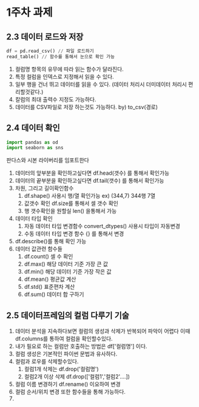 # 1주차 과제
## 2.3 데이터 로드와 저장
```python
df = pd.read_csv() // 파일 로드하기
read_table() // 함수를 통해서 눈으로 확인 가능
```
1. 컬럼명 항목의 유무에 따라 읽는 함수가 달라진다.
2. 특정 컬럼을 인덱스로 지정해서 읽을 수 있다.
3. 일부 행을 건너 뛰고 데이터를 읽을 수 있다. (데이터 처리시 더미데이터 처리시 편리할것같다.)
4. 칼럼의 최대 출력수 지정도 가능하다.
5. 데이터를 CSV파일로 저장 하는것도 가능하다. by) to_csv(경로)

## 2.4 데이터 확인 
```python
import pandas as od
import seaborn as sns
```
판다스와 시본 라이버리를 임포트한다

1. 데이터의 앞부분을 확인하고싶다면 df.head(갯수) 를 통해서 확인가능
2. 데이터의 끝부분을 확인하고싶다면 df.tail(갯수) 를 통해서 확인가능
3. 차원, 그리고 길이확인함수
   1) df.shape() 사용시 행/열 확인가능 ex) (344,7) 344행 7열
   2) 값갯수 확인 df.size를 통해서 셀 갯수 확인
   3) 행 갯수확인을 원할실 len() 을통해서 가능
4. 데이터 타입 확인
   1) 자동 데이터 타입 변경함수 convert_dtypes() 사용시 타입이 자동변경
   2) 수동 데이터 타입 변경 함수 {} 를 통해서 변경
5. df.describe()를 통해 확인 가능
6. 데이터 값관련 함수들
   1) df.count() 셀 수 확인
   2) df.max() 해당 데이터 기준 가장 큰 값
   3) df.min() 해당 데이터 기준 가장 작은 값
   4) df.mean() 평균값 계산
   5) df.std() 표준편차 계산
   6) df.sum() 데이터 합 구하기
      
## 2.5 데이터프레임의 컬럼 다루기 기술
1. 데이터 분석을 지속하다보면 컬럼의 생성과 삭제가 반복되어 파악이 어렵다 이때 df.columns를 통하여 컬럼을 확인할수있다.
2. 내가 필요로 하는 컬럼만 호출하는 방법은  df['컬럼명'] 이다.
3. 컬럼 생성은 기본적인 파이썬 문법과 유사하다.
4. 컬럼과 로우를 삭제할수있다.
   1) 컬럼1개 삭제는 df.drop('컬럼명')
   2) 컬럼2개 이상 삭제 df.drop(['컬럼1','컬럼2'....])
5. 컬럼 이름 변경하기 df.rename() 이요하여 변경
6. 컬럼 순서/위치 변경 또한 함수들을 통해 가능하다.
7. 
